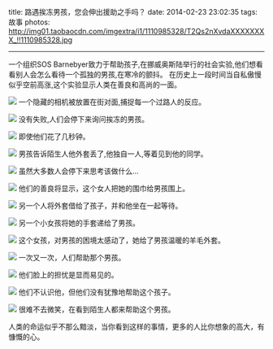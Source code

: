 title: 路遇挨冻男孩，您会伸出援助之手吗？
date: 2014-02-23 23:02:35
tags: 故事
photos: http://img01.taobaocdn.com/imgextra/i1/1110985328/T2Qs2nXvdaXXXXXXXX_!!1110985328.jpg

---

一个组织SOS Barnebyer致力于帮助孩子,在挪威奥斯陆举行的社会实验,他们想看看别人会怎么看待一个孤独的男孩,在寒冷的颤抖。 在历史上一段时间当自私傲慢似乎空前高涨,这个实验显示人类在善良和高尚的一面。

<!-- more -->

![](http://img01.taobaocdn.com/imgextra/i1/1110985328/T2Qs2nXvdaXXXXXXXX_!!1110985328.jpg)
一个隐藏的相机被放置在街对面,捕捉每一个过路人的反应。

![](http://img01.taobaocdn.com/imgextra/i1/1110985328/T2l9_oXuXXXXXXXXXX_!!1110985328.jpg)
没有失败,人们会停下来询问挨冻的男孩。

![](http://img03.taobaocdn.com/imgextra/i3/1110985328/T29JYoXBdXXXXXXXXX_!!1110985328.jpg)
即使他们花了几秒钟。 

![](http://img02.taobaocdn.com/imgextra/i2/1110985328/T25QbnXrFaXXXXXXXX_!!1110985328.jpg)
男孩告诉陌生人他外套丢了,他独自一人,等着见到他的同学。

![](http://img03.taobaocdn.com/imgextra/i3/1110985328/T2F6PoXvFXXXXXXXXX_!!1110985328.jpg)
虽然大多数人会停下来思考该做什么… 

![](http://img03.taobaocdn.com/imgextra/i3/1110985328/T27w6oXypXXXXXXXXX_!!1110985328.jpg)
他们的善良将显示，这个女人把她的围巾给男孩围上。

![](http://img02.taobaocdn.com/imgextra/i2/1110985328/T2A_voXtVXXXXXXXXX_!!1110985328.jpg)
另一个人将外套借给了孩子，并和他坐在一起等待。

![](http://img01.taobaocdn.com/imgextra/i1/1110985328/T28nHmXxRaXXXXXXXX_!!1110985328.jpg)
另一个小女孩将她的手套递给了男孩。

![](http://img03.taobaocdn.com/imgextra/i3/1110985328/T2PULnXD0XXXXXXXXX_!!1110985328.jpg)
这个女孩，对男孩的困境太感动了，她给了男孩温暖的羊毛外套。

![](http://img02.taobaocdn.com/imgextra/i2/1110985328/T2HHLpXqBXXXXXXXXX_!!1110985328.jpg)
一次又一次，人们帮助那个男孩。

![](http://img02.taobaocdn.com/imgextra/i2/1110985328/T2oG6oXDdXXXXXXXXX_!!1110985328.jpg)
他们脸上的担忧是显而易见的。

![](http://img04.taobaocdn.com/imgextra/i4/1110985328/T2o0npXpJXXXXXXXXX_!!1110985328.jpg)
他们不认识他，但他们没有犹豫地帮助这个孩子。

![](http://img02.taobaocdn.com/imgextra/i2/1110985328/T2h.zoXs8XXXXXXXXX_!!1110985328.jpg)
很难不去微笑，在看到陌生人都来帮助这个男孩。


人类的命运似乎不那么黯淡，当你看到这样的事情，更多的人比你想象的高大，有慷慨的心。
